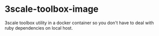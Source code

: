 # 3scale-toolbox-image

3scale toolbox utility in a docker container so you don't have to deal with ruby dependencies on local host.

